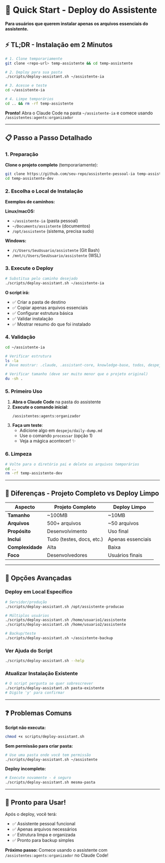 # 🚀 Quick Start - Deploy do Assistente

**Para usuários que querem instalar apenas os arquivos essenciais do assistente.**

## ⚡ TL;DR - Instalação em 2 Minutos

```bash
# 1. Clone temporariamente
git clone <repo-url> temp-assistente && cd temp-assistente

# 2. Deploy para sua pasta
./scripts/deploy-assistant.sh ~/assistente-ia

# 3. Acesse e teste
cd ~/assistente-ia

# 4. Limpe temporários
cd .. && rm -rf temp-assistente
```

**Pronto!** Abra o Claude Code na pasta `~/assistente-ia` e comece usando `/assistentes:agents:organizador`

---

## 📋 Passo a Passo Detalhado

### 1. Preparação

**Clone o projeto completo** (temporariamente):
```bash
git clone https://github.com/seu-repo/assistente-pessoal-ia temp-assistente-dev
cd temp-assistente-dev
```

### 2. Escolha o Local de Instalação

**Exemplos de caminhos:**

**Linux/macOS:**
- `~/assistente-ia` (pasta pessoal)
- `~/Documents/assistente` (documentos)
- `/opt/assistente` (sistema, precisa sudo)

**Windows:**
- `/c/Users/SeuUsuario/assistente` (Git Bash)
- `/mnt/c/Users/SeuUsuario/assistente` (WSL)

### 3. Execute o Deploy

```bash
# Substitua pelo caminho desejado
./scripts/deploy-assistant.sh ~/assistente-ia
```

**O script irá:**
- ✅ Criar a pasta de destino
- ✅ Copiar apenas arquivos essenciais
- ✅ Configurar estrutura básica
- ✅ Validar instalação
- ✅ Mostrar resumo do que foi instalado

### 4. Validação

```bash
cd ~/assistente-ia

# Verificar estrutura
ls -la
# Deve mostrar: .claude, .assistant-core, knowledge-base, todos, despejo, scripts

# Verificar tamanho (deve ser muito menor que o projeto original)
du -sh .
```

### 5. Primeiro Uso

1. **Abra o Claude Code** na pasta do assistente
2. **Execute o comando inicial**:
   ```
   /assistentes:agents:organizador
   ```
3. **Faça um teste**:
   - Adicione algo em `despejo/daily-dump.md`
   - Use o comando `processar` (opção 1)
   - Veja a mágica acontecer! ✨

### 6. Limpeza

```bash
# Volte para o diretório pai e delete os arquivos temporários
cd ..
rm -rf temp-assistente-dev
```

---

## 🎯 Diferenças - Projeto Completo vs Deploy Limpo

| Aspecto | Projeto Completo | Deploy Limpo |
|---------|------------------|--------------|
| **Tamanho** | ~100MB | ~10MB |
| **Arquivos** | 500+ arquivos | ~50 arquivos |
| **Propósito** | Desenvolvimento | Uso final |
| **Inclui** | Tudo (testes, docs, etc.) | Apenas essenciais |
| **Complexidade** | Alta | Baixa |
| **Foco** | Desenvolvedores | Usuários finais |

---

## 🔧 Opções Avançadas

### Deploy em Local Específico

```bash
# Servidor/produção
./scripts/deploy-assistant.sh /opt/assistente-producao

# Múltiplos usuários
./scripts/deploy-assistant.sh /home/usuario1/assistente
./scripts/deploy-assistant.sh /home/usuario2/assistente

# Backup/teste
./scripts/deploy-assistant.sh ~/assistente-backup
```

### Ver Ajuda do Script

```bash
./scripts/deploy-assistant.sh --help
```

### Atualizar Instalação Existente

```bash
# O script pergunta se quer sobrescrever
./scripts/deploy-assistant.sh pasta-existente
# Digite 'y' para confirmar
```

---

## ❓ Problemas Comuns

**Script não executa:**
```bash
chmod +x scripts/deploy-assistant.sh
```

**Sem permissão para criar pasta:**
```bash
# Use uma pasta onde você tem permissão
./scripts/deploy-assistant.sh ~/assistente
```

**Deploy incompleto:**
```bash
# Execute novamente - é seguro
./scripts/deploy-assistant.sh mesma-pasta
```

---

## 🎉 Pronto para Usar!

Após o deploy, você terá:
- ✅ Assistente pessoal funcional
- ✅ Apenas arquivos necessários
- ✅ Estrutura limpa e organizada
- ✅ Pronto para backup simples

**Próximo passo:** Comece usando o assistente com `/assistentes:agents:organizador` no Claude Code!